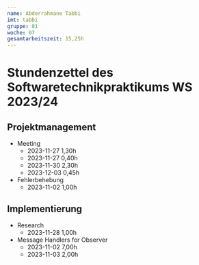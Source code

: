 ```yaml
---
name: Abderrahmane Tabbi
imt: tabbi
gruppe: 01
woche: 07
gesamtarbeitszeit: 15,25h
---
```


<!--
Jeder Eintrag stellt eine gesonderte Tätigkeit dar und ist als (Listen-)Stichpunkt unter der korrekten Kategorie einzuordnen.
Dieser ist mit dem Datum (im ISO Format) und der Dauer (in Stunden und Minuten) zu versehen (als sub-Listenstichpunkt).
Sollte sich die Arbeit an diesem Eintrag über mehrere Tage erstrecken, so können mehrere Unterpunkte genutzt werden.
Zum Beispiel:

## Dokumentation


Die Summe aller Stunden wird oben unter `gesamtarbeitszeit` im selben Format eingetragen (also z.B. 14,45h).

Die Datei wird wie folgt benannt: `stundenzettel_<woche (mit führender 0, falls einstellig>_<IMT Kürzel>.md`,
also zum Beispiel: `stundenzettel_01_maxm.md` oder `stundenzettel_10_maxm.md`.
-->

# Stundenzettel des Softwaretechnikpraktikums WS 2023/24

## Projektmanagement

- Meeting
    - 2023-11-27 1,30h
    - 2023-11-27 0,40h
    - 2023-11-30 2,30h 
    - 2023-12-03 0,45h
- Fehlerbehebung
  - 2023-11-02 1,00h
## Implementierung
- Research
  - 2023-11-28 1,00h
- Message Handlers for Observer
  - 2023-11-02 7,00h
  - 2023-11-03 2,00h
